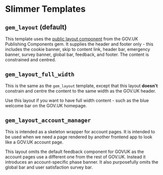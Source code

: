# Slimmer Templates

## `gem_layout` (default)

This template uses the [public layout component] from the GOV.UK Publishing Components gem. It supplies the header and footer only - this includes the cookie banner, skip to content link, header bar, emergency banner, survey banner, global bar, feedback, and footer. The content is constrained and centred.

## `gem_layout_full_width`

This is the same as the `gem_layout` template, except that this layout **doesn't** constrain and centre the content to the same width as the GOV.UK header.

Use this layout if you want to have full width content - such as the blue welcome bar on the GOV.UK homepage.

## `gem_layout_account_manager`

This is intended as a skeleton wrapper for account pages. It is intended to be used when we need a page rendered by another frontend app to look like a GOV.UK account page.

This layout omits the default feedback component for GOVUK as the account pages use a different one from the rest of GOV.UK. Instead it introduces an account-specific phase banner. It also purposefully omits the global bar and user satisfaction survey bar.

[public layout component]: https://components.publishing.service.gov.uk/component-guide/layout_for_public
